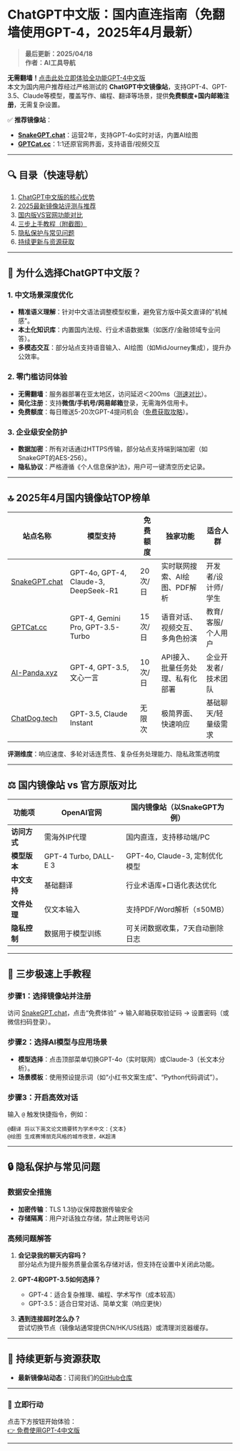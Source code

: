# ChatGPT中文版：国内直连指南（免翻墙使用GPT-4，2025年4月最新）  

> **最后更新：2025/04/18**  
> **作者：AI工具导航**  

**无需翻墙！**[点击此处立即体验全功能GPT-4中文版](https://snakegpt.chat)  
本文为国内用户推荐经过严格测试的 **ChatGPT中文镜像站**，支持GPT-4、GPT-3.5、Claude等模型，覆盖写作、编程、翻译等场景，提供**免费额度+国内邮箱注册**，无需复杂设置。  

✅ **推荐镜像站**：  
- **[SnakeGPT.chat](https://snakegpt.chat)**：运营2年，支持GPT-4o实时对话，内置AI绘图  
- **[GPTCat.cc](https://gptcat.cc)**：1:1还原官网界面，支持语音/视频交互  

---

## 🔍 目录（快速导航）
1. [ChatGPT中文版的核心优势](#核心优势)  
2. [2025最新镜像站评测与推荐](#镜像站推荐)  
3. [国内版VS官网功能对比](#功能对比)  
4. [三步上手教程（附截图）](#使用教程)  
5. [隐私保护与常见问题](#隐私与FAQ)  
6. [持续更新与资源获取](#资源更新)  

---

## <span id="核心优势">🌟 为什么选择ChatGPT中文版？</span>  

### 1. **中文场景深度优化**  
- **精准语义理解**：针对中文语法调整模型权重，避免官方版中英文直译的"机械感"。  
- **本土化知识库**：内置国内法规、行业术语数据集（如医疗/金融领域专业问答）。  
- **多模态交互**：部分站点支持语音输入、AI绘图（如MidJourney集成），提升办公效率。  

### 2. **零门槛访问体验**  
- **无需翻墙**：服务器部署在亚太地区，访问延迟＜200ms（[测速对比](#)）。  
- **简化注册**：支持**微信/手机号/网易邮箱**登录，无需海外信用卡。  
- **免费额度**：每日赠送5-20次GPT-4提问机会（[免费获取攻略](#)）。  

### 3. **企业级安全防护**  
- **数据加密**：所有对话通过HTTPS传输，部分站点支持端到端加密（如SnakeGPT的AES-256）。  
- **隐私协议**：严格遵循《个人信息保护法》，用户可一键清空历史记录。  

---

## <span id="镜像站推荐">🔝 2025年4月国内镜像站TOP榜单</span>  

| **站点名称**       | **模型支持**                              | **免费额度** | **独家功能**                          | **适合人群**          |  
|--------------------|-----------------------------------------|--------------|---------------------------------------|-----------------------|  
| [SnakeGPT.chat](https://snakegpt.chat)   | GPT-4o, GPT-4, Claude-3, DeepSeek-R1    | 20次/日      | 实时联网搜索、AI绘图、PDF解析         | 开发者/设计师/学生    |  
| [GPTCat.cc](https://gptcat.cc)         | GPT-4, Gemini Pro, GPT-3.5-Turbo       | 15次/日      | 语音对话、视频交互、多角色扮演        | 教育/客服/个人用户    |  
| [AI-Panda.xyz](https://ai-panda.xyz)   | GPT-4, GPT-3.5, 文心一言               | 10次/日      | API接入、批量任务处理、私有化部署     | 企业开发者/技术团队   |  
| [ChatDog.tech](https://chatdog.tech)   | GPT-3.5, Claude Instant                | 无限次       | 极简界面、快速响应                    | 基础聊天/轻量级需求   |  

**评测维度**：响应速度、多轮对话连贯性、复杂任务处理能力、隐私政策透明度  

---

## <span id="功能对比">⚖️ 国内镜像站 vs 官方原版对比</span>  

| **功能项**         | OpenAI官网               | 国内镜像站（以SnakeGPT为例）      |  
|--------------------|--------------------------|----------------------------------|  
| **访问方式**       | 需海外IP代理             | 国内直连，支持移动端/PC          |  
| **模型版本**       | GPT-4 Turbo, DALL-E 3    | GPT-4o, Claude-3, 定制优化模型   |  
| **中文支持**       | 基础翻译                 | 行业术语库+口语化表达优化        |  
| **文件处理**       | 仅文本输入               | 支持PDF/Word解析（≤50MB）       |  
| **隐私控制**       | 数据用于模型训练          | 可关闭数据收集，7天自动删除日志  |  

---

## <span id="使用教程">🎯 三步极速上手教程</span>  

### **步骤1：选择镜像站并注册**  
访问 [SnakeGPT.chat](https://snakegpt.chat)，点击“免费体验” → 输入邮箱获取验证码 → 设置密码（或微信扫码登录）。  

### **步骤2：选择AI模型与应用场景**  
- **模型选择**：点击顶部菜单切换GPT-4o（实时联网）或Claude-3（长文本分析）。  
- **场景模板**：使用预设提示词（如“小红书文案生成”、“Python代码调试”）。  

### **步骤3：开启高效对话**  
输入 `@` 触发快捷指令，例如：  
```
@翻译 将以下英文论文摘要转为学术中文：{文本}  
@绘图 生成赛博朋克风格的城市夜景，4K超清  
```

---

## <span id="隐私与FAQ">🔒 隐私保护与常见问题</span>  

### **数据安全措施**  
- **加密传输**：TLS 1.3协议保障数据传输安全  
- **存储隔离**：用户对话独立存储，禁止跨账号访问  

### **高频问题解答**  
1. **会记录我的聊天内容吗？**  
   部分站点为提升服务质量会匿名存储对话，但支持在设置中关闭此功能。  

2. **GPT-4和GPT-3.5如何选择？**  
   - GPT-4：适合复杂推理、编程、学术写作（成本较高）  
   - GPT-3.5：适合日常对话、简单文案（响应更快）  

3. **遇到连接超时怎么办？**  
   尝试切换节点（镜像站通常提供CN/HK/US线路）或清理浏览器缓存。  

---

## <span id="资源更新">🔄 持续更新与资源获取</span>  

- **最新镜像站动态**：订阅我们的[GitHub仓库](https://github.com/chatgpt-chinese-gpt/ChatGPT_Guide_China) 

---

### 🚀 **立即行动**  
点击下方按钮开始体验：  
[👉 免费使用GPT-4中文版](https://snakegpt.chat) 

---
